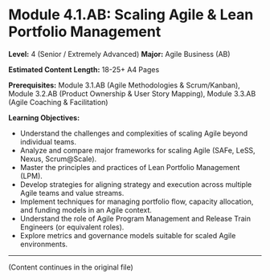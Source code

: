# Module 4.1.AB: Scaling Agile & Lean Portfolio Management

**Level:** 4 (Senior / Extremely Advanced)
**Major:** Agile Business (AB)

**Estimated Content Length:** 18-25+ A4 Pages

**Prerequisites:** Module 3.1.AB (Agile Methodologies & Scrum/Kanban), Module 3.2.AB (Product Ownership & User Story Mapping), Module 3.3.AB (Agile Coaching & Facilitation)

**Learning Objectives:**
*   Understand the challenges and complexities of scaling Agile beyond individual teams.
*   Analyze and compare major frameworks for scaling Agile (SAFe, LeSS, Nexus, Scrum@Scale).
*   Master the principles and practices of Lean Portfolio Management (LPM).
*   Develop strategies for aligning strategy and execution across multiple Agile teams and value streams.
*   Implement techniques for managing portfolio flow, capacity allocation, and funding models in an Agile context.
*   Understand the role of Agile Program Management and Release Train Engineers (or equivalent roles).
*   Explore metrics and governance models suitable for scaled Agile environments.

---
(Content continues in the original file)